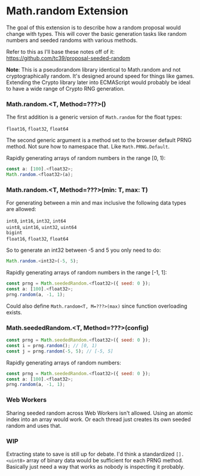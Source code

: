 # Math.random Extension

The goal of this extension is to describe how a random proposal would change with types. This will cover the basic generation tasks like random numbers and seeded randoms with various methods.

Refer to this as I'll base these notes off of it: https://github.com/tc39/proposal-seeded-random

**Note**: This is a pseudorandom library identical to Math.random and not cryptographically random. It's designed around speed for things like games. Extending the Crypto library later into ECMAScript would probably be ideal to have a wide range of Crypto RNG generation.

### Math.random.<T, Method=???>()

The first addition is a generic version of ```Math.random``` for the float types: 

```float16```, ```float32```, ```float64```

The second generic argument is a method set to the browser default PRNG method. Not sure how to namespace that. Like ```Math.PRNG.Default```.

Rapidly generating arrays of random numbers in the range \[0, 1):

```js
const a: [100].<float32>;
Math.random.<float32>(a);
```

### Math.random.<T, Method=???>(min: T, max: T)
  
For generating between a min and max inclusive the following data types are allowed:
  
```int8```, ```int16```, ```int32```, ```int64```  
```uint8```, ```uint16```, ```uint32```, ```uint64```  
```bigint```  
```float16```, ```float32```, ```float64```
  
So to generate an int32 between -5 and 5 you only need to do:
  
```js
Math.random.<int32>(-5, 5);
```

Rapidly generating arrays of random numbers in the range \[-1, 1]:

```js
const prng = Math.seededRandom.<float32>({ seed: 0 });
const a: [100].<float32>;
prng.random(a, -1, 1);
```

Could also define ```Math.random<T, M=???>(max)``` since function overloading exists.
  
### Math.seededRandom.<T, Method=???>(config)

```js
const prng = Math.seededRandom.<float32>({ seed: 0 });
const i = prng.random(); // [0, 1)
const j = prng.random(-5, 5); // [-5, 5]
```

Rapidly generating arrays of random numbers:

```js
const prng = Math.seededRandom.<float32>({ seed: 0 });
const a: [100].<float32>;
prng.random(a, -1, 1);
```

### Web Workers

Sharing seeded random across Web Workers isn't allowed. Using an atomic index into an array would work. Or each thread just creates its own seeded random and uses that.

### WIP

Extracting state to save is still up for debate. I'd think a standardized ```[].<uint8>``` array of binary data would be sufficient for each PRNG method. Basically just need a way that works as nobody is inspecting it probably.

